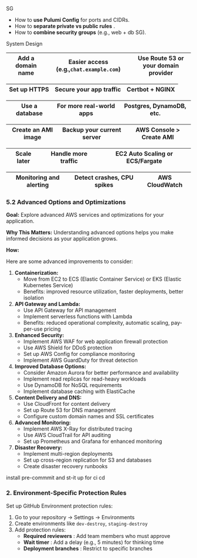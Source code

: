 SG

* How to **use Pulumi Config** for ports and CIDRs.
* How to  **separate private vs public rules** .
* How to **combine security groups** (e.g., web + db SG).

System Design

| **Add a domain name** | Easier access (e.g.,`chat.example.com`) | Use Route 53 or your domain provider |
| --------------------------- | ----------------------------------------- | ------------------------------------ |

| **Set up HTTPS** | Secure your app traffic | Certbot + NGINX |
| ---------------------- | ----------------------- | --------------- |

| **Use a database** | For more real-world apps | Postgres, DynamoDB, etc. |
| ------------------------ | ------------------------ | ------------------------ |

| **Create an AMI image** | Backup your current server | AWS Console > Create AMI |
| ----------------------------- | -------------------------- | ------------------------ |

| **Scale later** | Handle more traffic | EC2 Auto Scaling or ECS/Fargate |
| --------------------- | ------------------- | ------------------------------- |

| **Monitoring and alerting** | Detect crashes, CPU spikes | AWS CloudWatch |
| --------------------------------- | -------------------------- | -------------- |

### 5.2 Advanced Options and Optimizations

**Goal:** Explore advanced AWS services and optimizations for your application.

**Why This Matters:** Understanding advanced options helps you make informed decisions as your application grows.

**How:**

Here are some advanced improvements to consider:

1. **Containerization:**
   * Move from EC2 to ECS (Elastic Container Service) or EKS (Elastic Kubernetes Service)
   * Benefits: improved resource utilization, faster deployments, better isolation
2. **API Gateway and Lambda:**
   * Use API Gateway for API management
   * Implement serverless functions with Lambda
   * Benefits: reduced operational complexity, automatic scaling, pay-per-use pricing
3. **Enhanced Security:**
   * Implement AWS WAF for web application firewall protection
   * Use AWS Shield for DDoS protection
   * Set up AWS Config for compliance monitoring
   * Implement AWS GuardDuty for threat detection
4. **Improved Database Options:**
   * Consider Amazon Aurora for better performance and availability
   * Implement read replicas for read-heavy workloads
   * Use DynamoDB for NoSQL requirements
   * Implement database caching with ElastiCache
5. **Content Delivery and DNS:**
   * Use CloudFront for content delivery
   * Set up Route 53 for DNS management
   * Configure custom domain names and SSL certificates
6. **Advanced Monitoring:**
   * Implement AWS X-Ray for distributed tracing
   * Use AWS CloudTrail for API auditing
   * Set up Prometheus and Grafana for enhanced monitoring
7. **Disaster Recovery:**
   * Implement multi-region deployments
   * Set up cross-region replication for S3 and databases
   * Create disaster recovery runbooks



install pre-commmit and st-it up for ci cd


### 2. **Environment-Specific Protection Rules**

Set up GitHub Environment protection rules:

1. Go to your repository → Settings → Environments
2. Create environments like `dev-destroy`, `staging-destroy`
3. Add protection rules:
   * **Required reviewers** : Add team members who must approve
   * **Wait timer** : Add a delay (e.g., 5 minutes) for thinking time
   * **Deployment branches** : Restrict to specific branches
